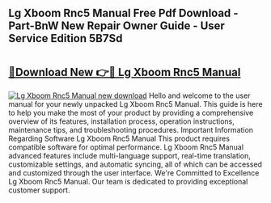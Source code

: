 ## Lg Xboom Rnc5 Manual Free Pdf Download - Part-BnW New Repair Owner Guide - User Service Edition 5B7Sd

# <h2><a href="http://cf10236.oget.top/?id=Lg+Xboom+Rnc5+Manual">🔗Download New 👉🔴 Lg Xboom Rnc5 Manual</a></h2>

[![Lg Xboom Rnc5 Manual new download](https://i.imgur.com/5g1atiW.png)](http://cf10236.oget.top/?id=Lg+Xboom+Rnc5+Manual)
Hello and welcome to the user manual for your newly unpacked Lg Xboom Rnc5 Manual. This guide is here to help you make the most of your product by providing a comprehensive overview of its features, installation process, operation instructions, maintenance tips, and troubleshooting procedures. Important Information Regarding Software Lg Xboom Rnc5 Manual This product requires compatible software for optimal performance. Lg Xboom Rnc5 Manual advanced features include multi-language support, real-time translation, customizable settings, and automatic syncing, all of which can be accessed and customized through the user interface. We're Committed to Excellence Lg Xboom Rnc5 Manual. Our team is dedicated to providing exceptional customer support.
